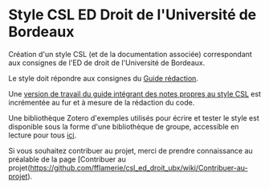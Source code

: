 # Style CSL ED Droit de l'Université de Bordeaux
Création d'un style CSL (et de la documentation associée) correspondant aux consignes de l'ED de droit de l'Université de Bordeaux.

Le style doit répondre aux consignes du [Guide rédaction](http://www.sudoc.fr/224348256).

Une [version de travail du guide intégrant des notes propres au style CSL](https://github.com/fflamerie/csl_ed_droit_ubx/blob/master/guide_csl_ed_droit_ubx.md) est incrémentée au fur et à mesure de la rédaction du code.

Une bibliothèque Zotero d'exemples utilisés pour écrire et tester le style est disponible sous la forme d'une bibliothèque de groupe, accessible en lecture pour tous [ici](https://www.zotero.org/groups/2190104/style_csl_ed_droit_bx).

Si vous souhaitez contribuer au projet, merci de prendre connaissance au préalable de la page [Contribuer au projet(https://github.com/fflamerie/csl_ed_droit_ubx/wiki/Contribuer-au-projet).
